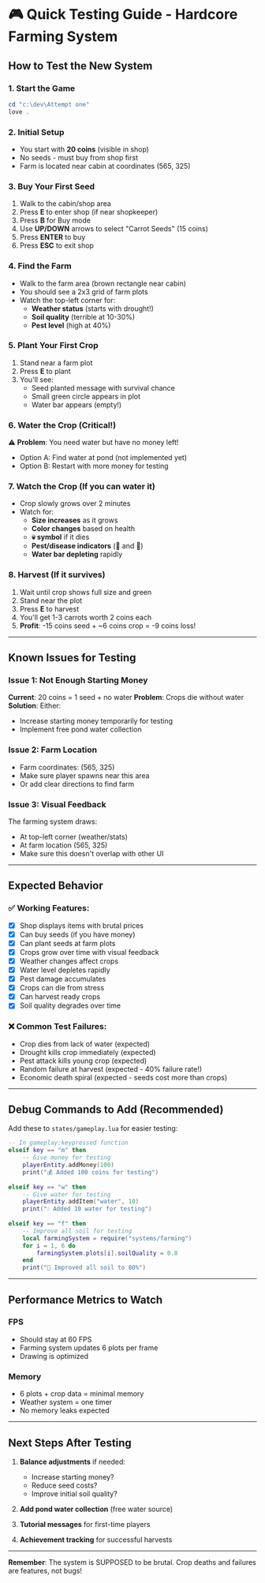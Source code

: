 # 🎮 Quick Testing Guide - Hardcore Farming System

## How to Test the New System

### 1. **Start the Game**
```powershell
cd "c:\dev\Attempt one"
love .
```

### 2. **Initial Setup**
- You start with **20 coins** (visible in shop)
- No seeds - must buy from shop first
- Farm is located near cabin at coordinates (565, 325)

### 3. **Buy Your First Seed**
1. Walk to the cabin/shop area
2. Press **E** to enter shop (if near shopkeeper)
3. Press **B** for Buy mode
4. Use **UP/DOWN** arrows to select "Carrot Seeds" (15 coins)
5. Press **ENTER** to buy
6. Press **ESC** to exit shop

### 4. **Find the Farm**
- Walk to the farm area (brown rectangle near cabin)
- You should see a 2x3 grid of farm plots
- Watch the top-left corner for:
  - **Weather status** (starts with drought!)
  - **Soil quality** (terrible at 10-30%)
  - **Pest level** (high at 40%)

### 5. **Plant Your First Crop**
1. Stand near a farm plot
2. Press **E** to plant
3. You'll see:
   - Seed planted message with survival chance
   - Small green circle appears in plot
   - Water bar appears (empty!)

### 6. **Water the Crop (Critical!)**
⚠️ **Problem**: You need water but have no money left!
- Option A: Find water at pond (not implemented yet)
- Option B: Restart with more money for testing

### 7. **Watch the Crop (If you can water it)**
- Crop slowly grows over 2 minutes
- Watch for:
  - **Size increases** as it grows
  - **Color changes** based on health
  - **💀 symbol** if it dies
  - **Pest/disease indicators** (🐛 and 🦠)
  - **Water bar depleting** rapidly

### 8. **Harvest (If it survives)**
1. Wait until crop shows full size and green
2. Stand near the plot
3. Press **E** to harvest
4. You'll get 1-3 carrots worth 2 coins each
5. **Profit**: -15 coins seed + ~6 coins crop = -9 coins loss!

---

## Known Issues for Testing

### Issue 1: Not Enough Starting Money
**Current**: 20 coins = 1 seed + no water
**Problem**: Crops die without water
**Solution**: Either:
- Increase starting money temporarily for testing
- Implement free pond water collection

### Issue 2: Farm Location
- Farm coordinates: (565, 325)
- Make sure player spawns near this area
- Or add clear directions to find farm

### Issue 3: Visual Feedback
The farming system draws:
- At top-left corner (weather/stats)
- At farm location (565, 325)
- Make sure this doesn't overlap with other UI

---

## Expected Behavior

### ✅ **Working Features:**
- [x] Shop displays items with brutal prices
- [x] Can buy seeds (if you have money)
- [x] Can plant seeds at farm plots
- [x] Crops grow over time with visual feedback
- [x] Weather changes affect crops
- [x] Water level depletes rapidly
- [x] Pest damage accumulates
- [x] Crops can die from stress
- [x] Can harvest ready crops
- [x] Soil quality degrades over time

### ❌ **Common Test Failures:**
- Crop dies from lack of water (expected)
- Drought kills crop immediately (expected)
- Pest attack kills young crop (expected)
- Random failure at harvest (expected - 40% failure rate!)
- Economic death spiral (expected - seeds cost more than crops)

---

## Debug Commands to Add (Recommended)

Add these to `states/gameplay.lua` for easier testing:

```lua
-- In gameplay:keypressed function
elseif key == "m" then
    -- Give money for testing
    playerEntity.addMoney(100)
    print("💰 Added 100 coins for testing")
    
elseif key == "w" then
    -- Give water for testing
    playerEntity.addItem("water", 10)
    print("💧 Added 10 water for testing")
    
elseif key == "f" then
    -- Improve all soil for testing
    local farmingSystem = require("systems/farming")
    for i = 1, 6 do
        farmingSystem.plots[i].soilQuality = 0.8
    end
    print("🌱 Improved all soil to 80%")
```

---

## Performance Metrics to Watch

### FPS
- Should stay at 60 FPS
- Farming system updates 6 plots per frame
- Drawing is optimized

### Memory
- 6 plots + crop data = minimal memory
- Weather system = one timer
- No memory leaks expected

---

## Next Steps After Testing

1. **Balance adjustments** if needed:
   - Increase starting money?
   - Reduce seed costs?
   - Improve initial soil quality?
   
2. **Add pond water collection** (free water source)

3. **Tutorial messages** for first-time players

4. **Achievement tracking** for successful harvests

---

**Remember**: The system is SUPPOSED to be brutal. Crop deaths and failures are features, not bugs!